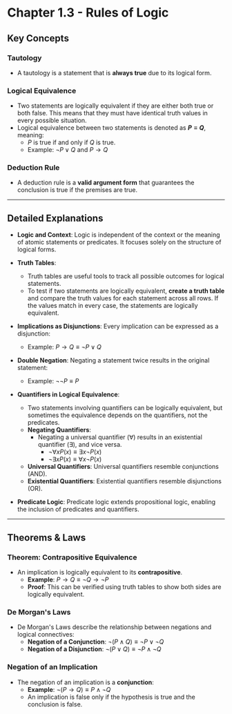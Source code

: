 # Chapter 1.3 - Rules of Logic

## Key Concepts

### Tautology
- A tautology is a statement that is **always true** due to its logical form.
  
### Logical Equivalence
- Two statements are logically equivalent if they are either both true or both false. This means that they must have identical truth values in every possible situation.
- Logical equivalence between two statements is denoted as **$P \equiv Q$**, meaning:
  - $P$ is true if and only if $Q$ is true.
  - Example: $\neg P \lor Q$ and $P \to Q$

### Deduction Rule
- A deduction rule is a **valid argument form** that guarantees the conclusion is true if the premises are true.

---

## Detailed Explanations

- **Logic and Context**: Logic is independent of the context or the meaning of atomic statements or predicates. It focuses solely on the structure of logical forms.
  
- **Truth Tables**:
  - Truth tables are useful tools to track all possible outcomes for logical statements.
  - To test if two statements are logically equivalent, **create a truth table** and compare the truth values for each statement across all rows. If the values match in every case, the statements are logically equivalent.
  
- **Implications as Disjunctions**: Every implication can be expressed as a disjunction:
  - Example: $P \to Q \equiv \neg P \lor Q$
  
- **Double Negation**: Negating a statement twice results in the original statement:
  - Example: $\neg \neg P \equiv P$

- **Quantifiers in Logical Equivalence**:
  - Two statements involving quantifiers can be logically equivalent, but sometimes the equivalence depends on the quantifiers, not the predicates.
  - **Negating Quantifiers**:
    - Negating a universal quantifier ($\forall$) results in an existential quantifier ($\exists$), and vice versa.
      - $\neg \forall x P(x) \equiv \exists x \neg P(x)$
      - $\neg \exists x P(x) \equiv \forall x \neg P(x)$
  - **Universal Quantifiers**: Universal quantifiers resemble conjunctions (AND).
  - **Existential Quantifiers**: Existential quantifiers resemble disjunctions (OR).

- **Predicate Logic**: Predicate logic extends propositional logic, enabling the inclusion of predicates and quantifiers.

---

## Theorems & Laws

### Theorem: Contrapositive Equivalence
- An implication is logically equivalent to its **contrapositive**. 
  - **Example**: $P \to Q \equiv \neg Q \to \neg P$
  - **Proof**: This can be verified using truth tables to show both sides are logically equivalent.

### De Morgan's Laws
- De Morgan's Laws describe the relationship between negations and logical connectives:
  - **Negation of a Conjunction**: $\neg (P \land Q) \equiv \neg P \lor \neg Q$
  - **Negation of a Disjunction**: $\neg (P \lor Q) \equiv \neg P \land \neg Q$

### Negation of an Implication
- The negation of an implication is a **conjunction**:
  - **Example**: $\neg (P \to Q) \equiv P \land \neg Q$
  - An implication is false only if the hypothesis is true and the conclusion is false.